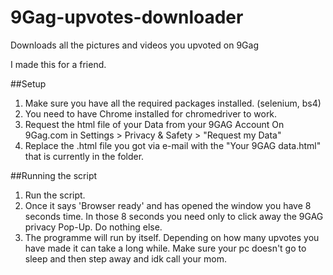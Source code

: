 # 9Gag-upvotes-downloader
Downloads all the pictures and videos you upvoted on 9Gag

I made this for a friend.

##Setup
1. Make sure you have all the required packages installed. (selenium, bs4)
2. You need to have Chrome installed for chromedriver to work.
3. Request the html file of your Data from your 9GAG Account
On 9Gag.com in Settings > Privacy & Safety > "Request my Data"
3. Replace the .html file you got via e-mail with the "Your 9GAG data.html" that is currently in the folder.

##Running the script
1. Run the script.
2. Once it says 'Browser ready' and has opened the window you have 8 seconds time. In those 8 seconds you need only to click away the 9GAG privacy Pop-Up. Do nothing else.
3. The programme will run by itself. Depending on how many upvotes you have made it can take a long while. Make sure your pc doesn't go to sleep and then step away and idk call your mom.
